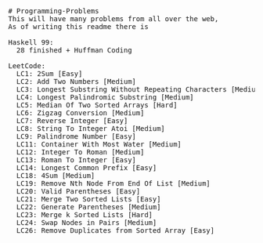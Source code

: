 <pre>
# Programming-Problems
This will have many problems from all over the web,
As of writing this readme there is

Haskell 99: 
  28 finished + Huffman Coding

LeetCode: 
  LC1: 2Sum [Easy] 
  LC2: Add Two Numbers [Medium] 
  LC3: Longest Substring Without Repeating Characters [Medium] 
  LC4: Longest Palindromic Substring [Medium]
  LC5: Median Of Two Sorted Arrays [Hard]
  LC6: Zigzag Conversion [Medium]
  LC7: Reverse Integer [Easy]
  LC8: String To Integer Atoi [Medium]
  LC9: Palindrome Number [Easy]
  LC11: Container With Most Water [Medium]
  LC12: Integer To Roman [Medium]
  LC13: Roman To Integer [Easy]
  LC14: Longest Common Prefix [Easy]
  LC18: 4Sum [Medium]
  LC19: Remove Nth Node From End Of List [Medium]
  LC20: Valid Parentheses [Easy]
  LC21: Merge Two Sorted Lists [Easy]
  LC22: Generate Parentheses [Medium]
  LC23: Merge k Sorted Lists [Hard]
  LC24: Swap Nodes in Pairs [Medium]
  LC26: Remove Duplicates from Sorted Array [Easy]
</pre>
